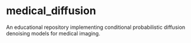 # medical_diffusion
An educational repository implementing conditional probabilistic diffusion denoising models for medical imaging.
